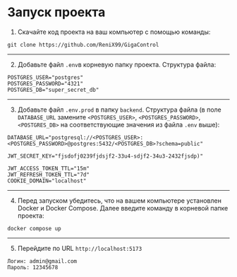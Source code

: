 # Запуск проекта
1. Скачайте код проекта на ваш компьютер с помощью команды:
```
git clone https://github.com/ReniX99/GigaControl
```

---
2. Добавьте файл `.env`в корневую папку проекта. Структура файла:
```
POSTGRES_USER="postgres"
POSTGRES_PASSWORD="4321"
POSTGRES_DB="super_secret_db"
```

---
3. Добавьте файл `.env.prod` в папку `backend`. Структура файла (в поле `DATABASE_URL` замените `<POSTGRES_USER>`,
`<POSTGRES_PASSWORD>`, `<POSTGRES_DB>` на соответствующие значения из файла `.env` выше):
```
DATABASE_URL="postgresql://<POSTGRES_USER>:<POSTGRES_PASSWORD>@postgres:5432/<POSTGRES_DB>?schema=public"

JWT_SECRET_KEY="fjsdofj0239fjdsjf2-33u4-sdjf2-34u3-2432fjsdp)"

JWT_ACCESS_TOKEN_TTL="15m"
JWT_REFRESH_TOKEN_TTL="7d"
COOKIE_DOMAIN="localhost"
```

---
4. Перед запуском убедитесь, что на вашем компьютере установлен Docker и Docker Compose. Далее введите команду в корневой папке проекта:
```
docker compose up
```

---
5. Перейдите по URL `http://localhost:5173`
```
Логин: admin@gmail.com
Пароль: 12345678
```
